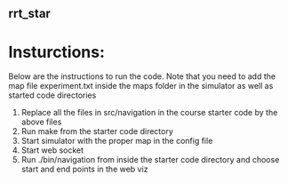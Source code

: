 ## rrt_star
# Insturctions:

Below are the instructions to run the code. Note that you need to add the map file experiment.txt inside the maps folder in the simulator as well as started code directories

1. Replace all the files in src/navigation in the course starter code by the above files
2. Run make from the starter code directory
3. Start simulator with the proper map in the config file 
4. Start web socket
5. Run ./bin/navigation from inside the starter code directory and choose start and end points in the web viz
